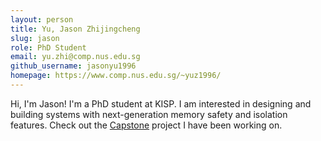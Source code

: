 ```yaml
---
layout: person
title: Yu, Jason Zhijingcheng
slug: jason
role: PhD Student
email: yu.zhi@comp.nus.edu.sg
github_username: jasonyu1996
homepage: https://www.comp.nus.edu.sg/~yuz1996/
---
```


Hi, I'm Jason! I'm a PhD student at KISP.
I am interested in designing and building 
systems
with next-generation memory safety and isolation
features.
Check out the
[Capstone](https://capstone.kisp-lab.org/) project
I have been working on.

